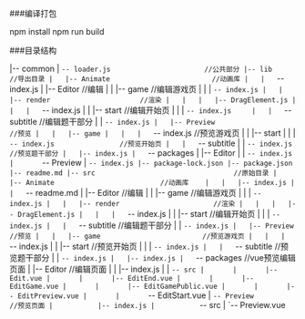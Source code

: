 ###编译打包

npm install 
npm run build

###目录结构

|-- common
|   `-- loader.js                       //公共部分
|-- lib                                 //导出目录
|   |-- Animate                         //动画库
|   |   `-- index.js
|   |-- Editor                          //编辑
|   |   |-- game                        //编辑游戏页
|   |   |   `-- index.js
|   |   |-- render                      //渲染
|   |   |   |-- DragElement.js
|   |   |   `-- index.js
|   |   |-- start                       //编辑开始页
|   |   |   `-- index.js    
|   |   `-- subtitle                    //编辑题干部分
|   |       `-- index.js
|   |-- Preview                         //预览
|   |   |-- game
|   |   |   `-- index.js                //预览游戏页
|   |   |-- start
|   |   |   `-- index.js                //预览开始页
|   |   `-- subtitle
|   |       `-- index.js                //预览题干部分
|   |-- index.js
|   `-- packages
|       |-- Editor
|       |   `-- index.js
|       `-- Preview
|           `-- index.js
|-- package-lock.json
|-- package.json
|-- readme.md
|-- src                                  //原始目录
|   |-- Animate                          //动画库   
|   |   |-- index.js
|   |   `-- readme.md
|   |-- Editor                           //编辑
|   |   |-- game                         //编辑游戏页
|   |   |   `-- index.js
|   |   |-- render                       //渲染
|   |   |   |-- DragElement.js
|   |   |   `-- index.js
|   |   |-- start                        //编辑开始页
|   |   |   `-- index.js
|   |   `-- subtitle                     //编辑题干部分
|   |       `-- index.js
|   |-- Preview                          //预览
|   |   |-- game                         //预览游戏页
|   |   |   `-- index.js
|   |   |-- start                        //预览开始页
|   |   |   `-- index.js
|   |   `-- subtitle                     //预览题干部分
|   |       `-- index.js
|   |-- index.js
|   `-- packages                         //vue预览编辑页面
|       |-- Editor                       //编辑页面
|       |   |-- index.js
|       |   `-- src
|       |       |-- Edit.vue
|       |       |-- EditEnd.vue
|       |       |-- EditGame.vue
|       |       |-- EditGamePublic.vue
|       |       |-- EditPreview.vue
|       |       `-- EditStart.vue
|       `-- Preview                      //预览页面
|           |-- index.js
|           `-- src
|               `-- Preview.vue
